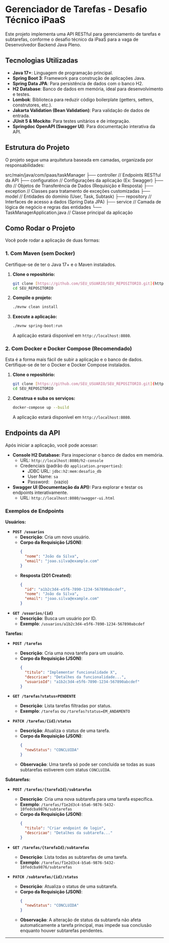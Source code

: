 # Gerenciador de Tarefas - Desafio Técnico iPaaS

Este projeto implementa uma API RESTful para gerenciamento de tarefas e subtarefas, conforme o desafio técnico da iPaaS para a vaga de Desenvolvedor Backend Java Pleno.

## Tecnologias Utilizadas

* **Java 17+**: Linguagem de programação principal.
* **Spring Boot 3**: Framework para construção de aplicações Java.
* **Spring Data JPA**: Para persistência de dados com o banco H2.
* **H2 Database**: Banco de dados em memória, ideal para desenvolvimento e testes.
* **Lombok**: Biblioteca para reduzir código boilerplate (getters, setters, construtores, etc.).
* **Jakarta Validation (Bean Validation)**: Para validação de dados de entrada.
* **JUnit 5 & Mockito**: Para testes unitários e de integração.
* **Springdoc OpenAPI (Swagger UI)**: Para documentação interativa da API.

## Estrutura do Projeto

O projeto segue uma arquitetura baseada em camadas, organizada por responsabilidades:

src/main/java/com/ipaas/taskManager
├── controller       // Endpoints RESTful da API
├── configuration    // Configurações da aplicação (Ex: Swagger)
├── dto              // Objetos de Transferência de Dados (Requisição e Resposta)
├── exception        // Classes para tratamento de exceções customizadas
├── model            // Entidades do domínio (User, Task, Subtask)
├── repository       // Interfaces de acesso a dados (Spring Data JPA)
├── service          // Camada de lógica de negócio e regras das entidades
└── TaskManagerApplication.java // Classe principal da aplicação


## Como Rodar o Projeto

Você pode rodar a aplicação de duas formas:

### 1. Com Maven (sem Docker)

Certifique-se de ter o Java 17+ e o Maven instalados.

1.  **Clone o repositório:**
    ```bash
    git clone [https://github.com/SEU_USUARIO/SEU_REPOSITORIO.git](https://github.com/SEU_USUARIO/SEU_REPOSITORIO.git) # Substitua pelo seu usuário e nome do repositório
    cd SEU_REPOSITORIO
    ```
2.  **Compile o projeto:**
    ```bash
    ./mvnw clean install
    ```
3.  **Execute a aplicação:**
    ```bash
    ./mvnw spring-boot:run
    ```
    A aplicação estará disponível em `http://localhost:8080`.

### 2. Com Docker e Docker Compose (Recomendado)

Esta é a forma mais fácil de subir a aplicação e o banco de dados. Certifique-se de ter o Docker e Docker Compose instalados.

1.  **Clone o repositório:**
    ```bash
    git clone [https://github.com/SEU_USUARIO/SEU_REPOSITORIO.git](https://github.com/SEU_USUARIO/SEU_REPOSITORIO.git) # Substitua pelo seu usuário e nome do repositório
    cd SEU_REPOSITORIO
    ```
2.  **Construa e suba os serviços:**
    ```bash
    docker-compose up --build
    ```
    A aplicação estará disponível em `http://localhost:8080`.

## Endpoints da API

Após iniciar a aplicação, você pode acessar:

* **Console H2 Database:** Para inspecionar o banco de dados em memória.
    * URL: `http://localhost:8080/h2-console`
    * Credenciais (padrão do `application.properties`):
        * JDBC URL: `jdbc:h2:mem:desafio_db`
        * User Name: `sa`
        * Password: ` ` (vazio)
* **Swagger UI (Documentação da API):** Para explorar e testar os endpoints interativamente.
    * URL: `http://localhost:8080/swagger-ui.html`


### Exemplos de Endpoints

**Usuários:**

* **`POST /usuarios`**
    * **Descrição**: Cria um novo usuário.
    * **Corpo da Requisição (JSON)**:
        ```json
        {
          "nome": "João da Silva",
          "email": "joao.silva@example.com"
        }
        ```
    * **Resposta (201 Created)**:
        ```json
        {
          "id": "a1b2c3d4-e5f6-7890-1234-567890abcdef",
          "nome": "João da Silva",
          "email": "joao.silva@example.com"
        }
        ```
* **`GET /usuarios/{id}`**
    * **Descrição**: Busca um usuário por ID.
    * **Exemplo**: `/usuarios/a1b2c3d4-e5f6-7890-1234-567890abcdef`

**Tarefas:**

* **`POST /tarefas`**
    * **Descrição**: Cria uma nova tarefa para um usuário.
    * **Corpo da Requisição (JSON)**:
        ```json
        {
          "titulo": "Implementar funcionalidade X",
          "descricao": "Detalhes da funcionalidade...",
          "usuarioId": "a1b2c3d4-e5f6-7890-1234-567890abcdef"
        }
        ```

* **`GET /tarefas?status=PENDENTE`**
    * **Descrição**: Lista tarefas filtradas por status.
    * **Exemplo**: `/tarefas` ou `/tarefas?status=EM_ANDAMENTO`

* **`PATCH /tarefas/{id}/status`**
    * **Descrição**: Atualiza o status de uma tarefa.
    * **Corpo da Requisição (JSON)**:
        ```json
        {
          "newStatus": "CONCLUIDA"
        }
        ```
    * **Observação**: Uma tarefa só pode ser concluída se todas as suas subtarefas estiverem com status `CONCLUIDA`.

**Subtarefas:**

* **`POST /tarefas/{tarefaId}/subtarefas`**
    * **Descrição**: Cria uma nova subtarefa para uma tarefa específica.
    * **Exemplo**: `/tarefas/f1e2d3c4-b5a6-9876-5432-10fedcba9876/subtarefas`
    * **Corpo da Requisição (JSON)**:
        ```json
        {
          "titulo": "Criar endpoint de login",
          "descricao": "Detalhes da subtarefa..."
        }
        ```

* **`GET /tarefas/{tarefaId}/subtarefas`**
    * **Descrição**: Lista todas as subtarefas de uma tarefa.
    * **Exemplo**: `/tarefas/f1e2d3c4-b5a6-9876-5432-10fedcba9876/subtarefas`

* **`PATCH /subtarefas/{id}/status`**
    * **Descrição**: Atualiza o status de uma subtarefa.
    * **Corpo da Requisição (JSON)**:
        ```json
        {
          "newStatus": "CONCLUIDA"
        }
        ```
    * **Observação**: A alteração de status da subtarefa não afeta automaticamente a tarefa principal, mas impede sua conclusão enquanto houver subtarefas pendentes.

---
